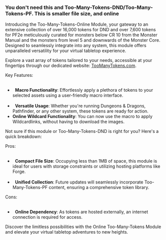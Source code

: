 <h3>You don't need this and Too-Many-Tokens-DND/Too-Many-Tokens-PF. This is smaller file size, and online</h3>
<p>Introducing the Too-Many-Tokens-Online Module, your gateway to an extensive collection of over 16,000 tokens for DND and over 7,600 tokens for PF2e meticulously curated for monsters below CR 10 from the Monster Manual and the monsters from level 5 and downwards of the Monster Core. Designed to seamlessly integrate into any system, this module offers unparalleled versatility for your virtual tabletop experience.</p>
<p>Explore a vast array of tokens tailored to your needs, accessible at your fingertips through our dedicated website: <a target="_new" href="https://toomanytokens.com">TooManyTokens.com</a>.</p>
<p>Key Features:</p>
<ul>
 <li>
  <strong>Macro Functionality</strong>: Effortlessly apply a plethora of tokens to your selected assets using a user-friendly macro interface.</li>
 <li>
  <strong>Versatile Usage</strong>: Whether you're running Dungeons &amp; Dragons, Pathfinder, or any other system, these tokens are ready for action.</li>
<li>
  <strong>Online Wildcard Functionality</strong>: You can now use the macro to apply Wildcardlinks, without having to download the images.</li>  
</ul>
<p>Not sure if this module or Too-Many-Tokens-DND is right for you? Here's a quick breakdown:</p>
<p>Pros:</p>
<ul>
 <li>
  <strong>Compact File Size</strong>: Occupying less than 1MB of space, this module is ideal for users with storage constraints or utilizing hosting platforms like Forge.</li>
 <li>
  <strong>Unified Collection</strong>: Future updates will seamlessly incorporate Too-Many-Tokens-PF content, ensuring a comprehensive token library.</li>
</ul>
<p>Cons:</p>
<ul>
 <li>
  <strong>Online Dependency</strong>: As tokens are hosted externally, an internet connection is required for access.</li>
</ul>
<p>Discover the limitless possibilities with the Online Too-Many-Tokens Module and elevate your virtual tabletop adventures to new heights.</p>
